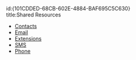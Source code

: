 id:{101CDDED-68CB-602E-4884-BAF695C5C630}  
title:Shared Resources  

-   [Contacts](/recipes/ios/shared_resources/contacts) 
-   [Email](/recipes/ios/shared_resources/email)
-   [Extensions](/recipes/ios/shared_resources/extensions)
-   [SMS](/recipes/ios/shared_resources/sms)
-   [Phone](/recipes/ios/shared_resources/phone)